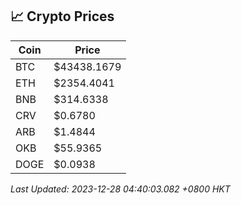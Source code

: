 ## 📈 Crypto Prices

| Coin | Price |
| ---- | ----- |
| BTC | $43438.1679 |
| ETH | $2354.4041 |
| BNB | $314.6338 |
| CRV | $0.6780 |
| ARB | $1.4844 |
| OKB | $55.9365 |
| DOGE | $0.0938 |

_Last Updated: 2023-12-28 04:40:03.082 +0800 HKT_